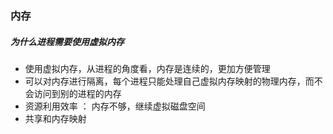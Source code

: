 ### 内存

##### 为什么进程需要使用虚拟内存

+ 使用虚拟内存，从进程的角度看，内存是连续的，更加方便管理
+ 可以对内存进行隔离，每个进程只能处理自己虚拟内存映射的物理内存，而不会访问到别的进程的内存
+  资源利用效率 ： 内存不够，继续虚拟磁盘空间 
+  共享和内存映射 

